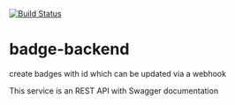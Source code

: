 [![Build Status](https://drone.julina.ch/api/badges/sybnex/badge-backend/status.svg)](https://drone.julina.ch/sybnex/badge-backend)

# badge-backend
create badges with id which can be updated via a webhook

This service is an REST API with Swagger documentation
